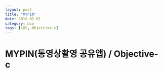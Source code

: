```yaml
---
layout: post
title: "MYPIN"
date: 2018-02-01
category: bio
tags: [iOS, Objective-c]
---
```

# MYPIN(동영상촬영 공유앱) / Objective-c
<!-- more -->